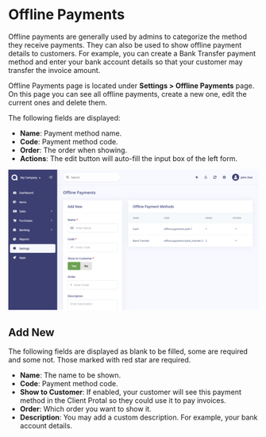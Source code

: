 Offline Payments
================

Offline payments are generally used by admins to categorize the method they receive payments. They can also be used to show offline payment details to customers. For example, you can create a Bank Transfer payment method and enter your bank account details so that your customer may transfer the invoice amount.

Offline Payments page is located under **Settings > Offline Payments** page. On this page you can see all offline payments, create a new one, edit the current ones and delete them.

The following fields are displayed:

- **Name**: Payment method name.
- **Code**: Payment method code.
- **Order**: The order when showing.
- **Actions**: The edit button will auto-fill the input box of the left form.

![offline payments](_images/offline_payments.png)

## Add New

The following fields are displayed as blank to be filled, some are required and some not. Those marked with red star are required.

- **Name**: The name to be shown.
- **Code**: Payment method code.
- **Show to Customer**: If enabled, your customer will see this payment method in the Client Protal so they could use it to pay invoices.
- **Order**: Which order you want to show it.
- **Description**: You may add a custom description. For example, your bank account details.

